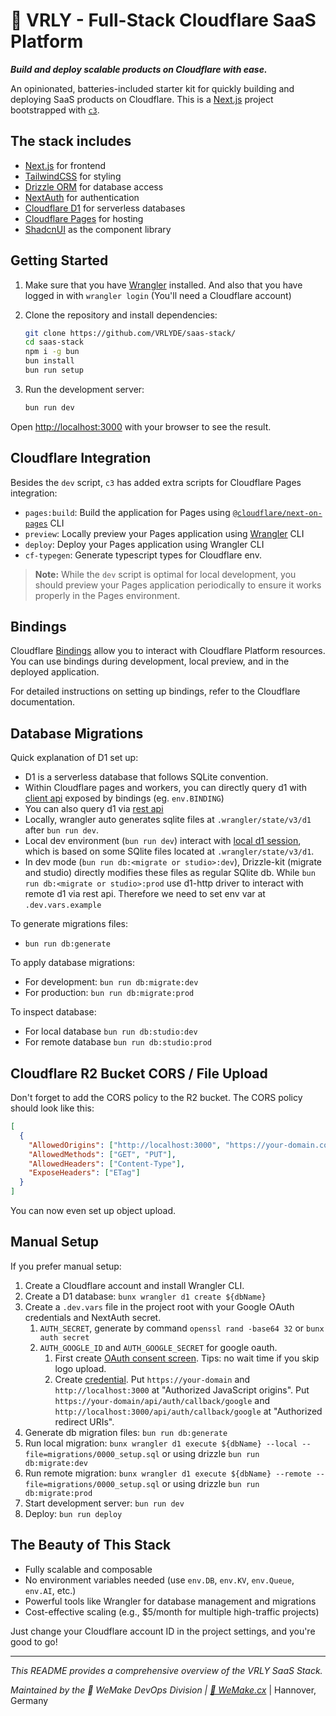 # 🚀 VRLY - Full-Stack Cloudflare SaaS Platform

**_Build and deploy scalable products on Cloudflare with ease._**

An opinionated, batteries-included starter kit for quickly building and deploying SaaS products on Cloudflare. This is a [Next.js](https://nextjs.org/) project bootstrapped with [`c3`](https://developers.cloudflare.com/pages/get-started/c3).

## The stack includes

- [Next.js](https://nextjs.org/) for frontend
- [TailwindCSS](https://tailwindcss.com/) for styling
- [Drizzle ORM](https://orm.drizzle.team/) for database access
- [NextAuth](https://next-auth.js.org/) for authentication
- [Cloudflare D1](https://www.cloudflare.com/developer-platform/d1/) for serverless databases
- [Cloudflare Pages](https://pages.cloudflare.com/) for hosting
- [ShadcnUI](https://shadcn.com/) as the component library

## Getting Started

1. Make sure that you have [Wrangler](https://developers.cloudflare.com/workers/wrangler/install-and-update/#installupdate-wrangler) installed. And also that you have logged in with `wrangler login` (You'll need a Cloudflare account)

2. Clone the repository and install dependencies:

   ```bash
   git clone https://github.com/VRLYDE/saas-stack/
   cd saas-stack
   npm i -g bun
   bun install
   bun run setup
   ```

3. Run the development server:

   ```bash
   bun run dev
   ```

Open [http://localhost:3000](http://localhost:3000) with your browser to see the result.

## Cloudflare Integration

Besides the `dev` script, `c3` has added extra scripts for Cloudflare Pages integration:

- `pages:build`: Build the application for Pages using [`@cloudflare/next-on-pages`](https://github.com/cloudflare/next-on-pages) CLI
- `preview`: Locally preview your Pages application using [Wrangler](https://developers.cloudflare.com/workers/wrangler/) CLI
- `deploy`: Deploy your Pages application using Wrangler CLI
- `cf-typegen`: Generate typescript types for Cloudflare env.

> **Note:** While the `dev` script is optimal for local development, you should preview your Pages application periodically to ensure it works properly in the Pages environment.

## Bindings

Cloudflare [Bindings](https://developers.cloudflare.com/pages/functions/bindings/) allow you to interact with Cloudflare Platform resources. You can use bindings during development, local preview, and in the deployed application.

For detailed instructions on setting up bindings, refer to the Cloudflare documentation.

## Database Migrations

Quick explanation of D1 set up:

- D1 is a serverless database that follows SQLite convention.
- Within Cloudflare pages and workers, you can directly query d1 with [client api](https://developers.cloudflare.com/d1/build-with-d1/d1-client-api/) exposed by bindings (eg. `env.BINDING`)
- You can also query d1 via [rest api](https://developers.cloudflare.com/api/operations/cloudflare-d1-create-database)
- Locally, wrangler auto generates sqlite files at `.wrangler/state/v3/d1` after `bun run dev`.
- Local dev environment (`bun run dev`) interact with [local d1 session](https://developers.cloudflare.com/d1/build-with-d1/local-development/#start-a-local-development-session), which is based on some SQlite files located at `.wrangler/state/v3/d1`.
- In dev mode (`bun run db:<migrate or studio>:dev`), Drizzle-kit (migrate and studio) directly modifies these files as regular SQlite db. While `bun run db:<migrate or studio>:prod` use d1-http driver to interact with remote d1 via rest api. Therefore we need to set env var at `.dev.vars.example`

To generate migrations files:

- `bun run db:generate`

To apply database migrations:

- For development: `bun run db:migrate:dev`
- For production: `bun run db:migrate:prod`

To inspect database:

- For local database `bun run db:studio:dev`
- For remote database `bun run db:studio:prod`

## Cloudflare R2 Bucket CORS / File Upload

Don't forget to add the CORS policy to the R2 bucket. The CORS policy should look like this:

```json
[
  {
    "AllowedOrigins": ["http://localhost:3000", "https://your-domain.com"],
    "AllowedMethods": ["GET", "PUT"],
    "AllowedHeaders": ["Content-Type"],
    "ExposeHeaders": ["ETag"]
  }
]
```

You can now even set up object upload.

## Manual Setup

If you prefer manual setup:

1. Create a Cloudflare account and install Wrangler CLI.
2. Create a D1 database: `bunx wrangler d1 create ${dbName}`
3. Create a `.dev.vars` file in the project root with your Google OAuth credentials and NextAuth secret.
   1. `AUTH_SECRET`, generate by command `openssl rand -base64 32` or `bunx auth secret`
   2. `AUTH_GOOGLE_ID` and `AUTH_GOOGLE_SECRET` for google oauth.
      1. First create [OAuth consent screen](https://console.cloud.google.com/apis/credentials/consent). Tips: no wait time if you skip logo upload.
      2. Create [credential](https://console.cloud.google.com/apis/credentials). Put `https://your-domain` and `http://localhost:3000` at "Authorized JavaScript origins". Put `https://your-domain/api/auth/callback/google` and `http://localhost:3000/api/auth/callback/google` at "Authorized redirect URIs".
4. Generate db migration files: `bun run db:generate`
5. Run local migration: `bunx wrangler d1 execute ${dbName} --local --file=migrations/0000_setup.sql` or using drizzle `bun run db:migrate:dev`
6. Run remote migration: `bunx wrangler d1 execute ${dbName} --remote --file=migrations/0000_setup.sql` or using drizzle `bun run db:migrate:prod`
7. Start development server: `bun run dev`
8. Deploy: `bun run deploy`

## The Beauty of This Stack

- Fully scalable and composable
- No environment variables needed (use `env.DB`, `env.KV`, `env.Queue`, `env.AI`, etc.)
- Powerful tools like Wrangler for database management and migrations
- Cost-effective scaling (e.g., $5/month for multiple high-traffic projects)

Just change your Cloudflare account ID in the project settings, and you're good to go!

---

_This README provides a comprehensive overview of the VRLY SaaS Stack._

_Maintained by the 💙 WeMake DevOps Division | [🔗 WeMake.cx](https://wemake.cx)_ | Hannover, Germany
